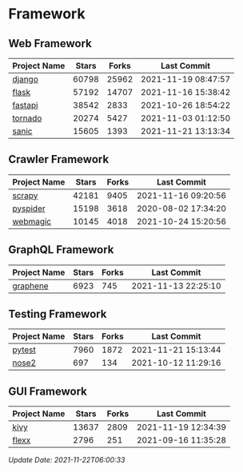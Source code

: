 # Framework

## Web Framework
| Project Name | Stars | Forks | Last Commit |
| ------------ | ----- | ----- | ----------- |
| [django](https://github.com/django/django) | 60798 | 25962 | 2021-11-19 08:47:57 |
| [flask](https://github.com/pallets/flask) | 57192 | 14707 | 2021-11-16 15:38:42 |
| [fastapi](https://github.com/tiangolo/fastapi) | 38542 | 2833 | 2021-10-26 18:54:22 |
| [tornado](https://github.com/tornadoweb/tornado) | 20274 | 5427 | 2021-11-03 01:12:50 |
| [sanic](https://github.com/sanic-org/sanic) | 15605 | 1393 | 2021-11-21 13:13:34 |

## Crawler Framework
| Project Name | Stars | Forks | Last Commit |
| ------------ | ----- | ----- | ----------- |
| [scrapy](https://github.com/scrapy/scrapy) | 42181 | 9405 | 2021-11-16 09:20:56 |
| [pyspider](https://github.com/binux/pyspider) | 15198 | 3618 | 2020-08-02 17:34:20 |
| [webmagic](https://github.com/code4craft/webmagic) | 10145 | 4018 | 2021-10-24 15:20:56 |

## GraphQL Framework
| Project Name | Stars | Forks | Last Commit |
| ------------ | ----- | ----- | ----------- |
| [graphene](https://github.com/graphql-python/graphene) | 6923 | 745 | 2021-11-13 22:25:10 |

## Testing Framework
| Project Name | Stars | Forks | Last Commit |
| ------------ | ----- | ----- | ----------- |
| [pytest](https://github.com/pytest-dev/pytest) | 7960 | 1872 | 2021-11-21 15:13:44 |
| [nose2](https://github.com/nose-devs/nose2) | 697 | 134 | 2021-10-12 11:29:16 |

## GUI Framework
| Project Name | Stars | Forks | Last Commit |
| ------------ | ----- | ----- | ----------- |
| [kivy](https://github.com/kivy/kivy) | 13637 | 2809 | 2021-11-19 12:34:39 |
| [flexx](https://github.com/flexxui/flexx) | 2796 | 251 | 2021-09-16 11:35:28 |

*Update Date: 2021-11-22T06:00:33*
